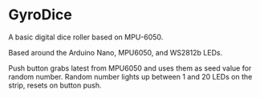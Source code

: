 # GyroDice
A basic digital dice roller based on MPU-6050.

Based around the Arduino Nano, MPU6050, and WS2812b LEDs.

Push button grabs latest from MPU6050 and uses them as seed value for random number. Random number lights up between 1 and 20 LEDs on the strip, resets on button push.
